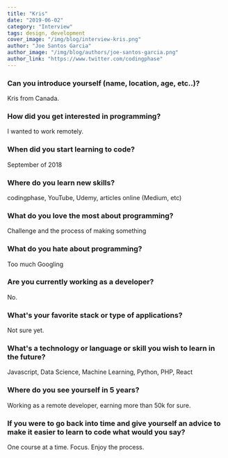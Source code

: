 ```yaml
---
title: "Kris"
date: "2019-06-02"
category: "Interview"
tags: design, development
cover_image: "/img/blog/interview-kris.png"
author: "Joe Santos Garcia"
author_image: "/img/blog/authors/joe-santos-garcia.png"
author_link: "https://www.twitter.com/codingphase"
---
```


### Can you introduce yourself (name, location, age, etc..)?

Kris from Canada.

### How did you get interested in programming?

I wanted to work remotely.

### When did you start learning to code?

September of 2018

### Where do you learn new skills?

codingphase, YouTube, Udemy, articles online (Medium, etc)

### What do you love the most about programming?

Challenge and the process of making something

### What do you hate about programming?

Too much Googling

### Are you currently working as a developer?

No.

### What's your favorite stack or type of applications?

Not sure yet.

### What's a technology or language or skill you wish to learn in the future?

Javascript, Data Science, Machine Learning, Python, PHP, React

### Where do you see yourself in 5 years?

Working as a remote developer, earning more than 50k for sure.

### If you were to go back into time and give yourself an advice to make it easier to learn to code what would you say?

One course at a time. Focus. Enjoy the process.
